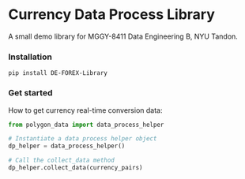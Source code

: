 # Currency Data Process Library
A small demo library for MGGY-8411 Data Engineering B, NYU Tandon.

### Installation
```
pip install DE-FOREX-Library
```

### Get started
How to get currency real-time conversion data:

```Python
from polygon_data import data_process_helper

# Instantiate a data process helper object
dp_helper = data_process_helper()

# Call the collect_data method
dp_helper.collect_data(currency_pairs)